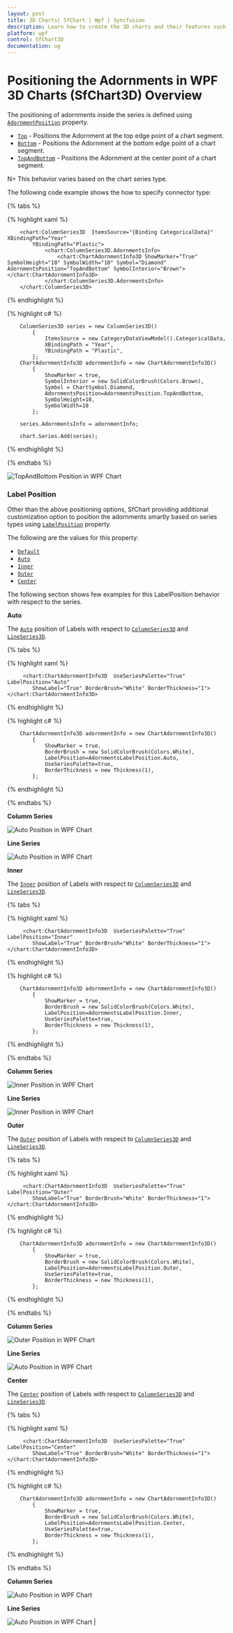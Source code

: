 ```yaml
---
layout: post
title: 3D Charts| SfChart | Wpf | Syncfusion
description: Learn how to create the 3D charts and their features such as types, axis, data binding, dynamic rotation, interactivity and depth axis.
platform: wpf
control: SfChart3D
documentation: ug
---
```


# Positioning the Adornments in WPF 3D Charts (SfChart3D) Overview 

The positioning of adornments inside the series is defined using [`AdornmentPosition`](https://help.syncfusion.com/cr/cref_files/wpf/Syncfusion.SfChart.WPF~Syncfusion.UI.Xaml.Charts.ChartAdornmentInfoBase~AdornmentsPosition.html#) property. 

* [`Top`](https://help.syncfusion.com/cr/cref_files/wpf/Syncfusion.SfChart.WPF~Syncfusion.UI.Xaml.Charts.AdornmentsPosition.html) - Positions the Adornment at the top edge point of a chart segment.
* [`Bottom`](https://help.syncfusion.com/cr/cref_files/wpf/Syncfusion.SfChart.WPF~Syncfusion.UI.Xaml.Charts.AdornmentsPosition.html) - Positions the Adornment at the bottom edge point of a chart segment.
* [`TopAndBottom`](https://help.syncfusion.com/cr/cref_files/wpf/Syncfusion.SfChart.WPF~Syncfusion.UI.Xaml.Charts.AdornmentsPosition.html) - Positions the Adornment at the center point of a chart segment.

N> This behavior varies based on the chart series type.

The following code example shows the how to specify connector type:

{% tabs %}

{% highlight xaml %}

        <chart:ColumnSeries3D  ItemsSource="{Binding CategoricalData}" XBindingPath="Year"
            YBindingPath="Plastic">
                <chart:ColumnSeries3D.AdornmentsInfo>
                    <chart:ChartAdornmentInfo3D ShowMarker="True" SymbolHeight="10" SymbolWidth="10" Symbol="Diamond" AdornmentsPosition="TopAndBottom" SymbolInterior="Brown"></chart:ChartAdornmentInfo3D>
                </chart:ColumnSeries3D.AdornmentsInfo>
        </chart:ColumnSeries3D>

{% endhighlight %}

{% highlight c# %}

        ColumnSeries3D series = new ColumnSeries3D()
            {
                ItemsSource = new CategoryDataViewModel().CategoricalData,
                XBindingPath = "Year",
                YBindingPath = "Plastic",
            };
        ChartAdornmentInfo3D adornmentInfo = new ChartAdornmentInfo3D()
            {
                ShowMarker = true,
                SymbolInterior = new SolidColorBrush(Colors.Brown),
                Symbol = ChartSymbol.Diamond,
                AdornmentsPosition=AdornmentsPosition.TopAndBottom,
                SymbolHeight=10,
                SymbolWidth=10
            };

        series.AdornmentsInfo = adornmentInfo;

        chart.Series.Add(series);

{% endhighlight %}

{% endtabs %}

![TopAndBottom Position in WPF Chart](Adornments-Images/Adorn_TopAndBottom.png)

### Label Position

Other than the above positioning options, SfChart providing additional customization option to position the adornments smartly based on series types using [`LabelPosition`](https://help.syncfusion.com/cr/cref_files/wpf/Syncfusion.SfChart.WPF~Syncfusion.UI.Xaml.Charts.ChartAdornmentInfoBase~LabelPosition.html#) property.

The following are the values for this property: 

* [`Default`](https://help.syncfusion.com/cr/cref_files/wpf/Syncfusion.SfChart.WPF~Syncfusion.UI.Xaml.Charts.AdornmentsLabelPosition.html)
* [`Auto`](https://help.syncfusion.com/cr/cref_files/wpf/Syncfusion.SfChart.WPF~Syncfusion.UI.Xaml.Charts.AdornmentsLabelPosition.html)
* [`Inner`](https://help.syncfusion.com/cr/cref_files/wpf/Syncfusion.SfChart.WPF~Syncfusion.UI.Xaml.Charts.AdornmentsLabelPosition.html)
* [`Outer`](https://help.syncfusion.com/cr/cref_files/wpf/Syncfusion.SfChart.WPF~Syncfusion.UI.Xaml.Charts.AdornmentsLabelPosition.html)
* [`Center`](https://help.syncfusion.com/cr/cref_files/wpf/Syncfusion.SfChart.WPF~Syncfusion.UI.Xaml.Charts.AdornmentsLabelPosition.html)

The following section shows few examples for this LabelPosition behavior with respect to the series.

**Auto**


The [`Auto`](https://help.syncfusion.com/cr/cref_files/wpf/Syncfusion.SfChart.WPF~Syncfusion.UI.Xaml.Charts.AdornmentsLabelPosition.html) position of Labels with respect to [`ColumnSeries3D`](https://help.syncfusion.com/cr/cref_files/wpf/Syncfusion.SfChart.WPF~Syncfusion.UI.Xaml.Charts.ColumnSeries3D.html)
 and [`LineSeries3D`](https://help.syncfusion.com/cr/cref_files/wpf/Syncfusion.SfChart.WPF~Syncfusion.UI.Xaml.Charts.LineSeries3D.html#).

 {% tabs %}

{% highlight xaml %}

         <chart:ChartAdornmentInfo3D  UseSeriesPalette="True" LabelPosition="Auto"
            ShowLabel="True" BorderBrush="White" BorderThickness="1"></chart:ChartAdornmentInfo3D>

{% endhighlight %}

{% highlight c# %}

        ChartAdornmentInfo3D adornmentInfo = new ChartAdornmentInfo3D()
            {
                ShowMarker = true,
                BorderBrush = new SolidColorBrush(Colors.White),
                LabelPosition=AdornmentsLabelPosition.Auto,
                UseSeriesPalette=true,              
                BorderThickness = new Thickness(1),
            };

{% endhighlight %}

{% endtabs %}

**Columm Series**

![Auto Position in WPF Chart](Adornments-Images/Label_Auto_Column.png) 

**Line Series**

 ![Auto Position in WPF Chart](Adornments-Images/Label_Auto_Line.png)


**Inner**

The [`Inner`](https://help.syncfusion.com/cr/cref_files/wpf/Syncfusion.SfChart.WPF~Syncfusion.UI.Xaml.Charts.AdornmentsLabelPosition.html) position of Labels with respect to [`ColumnSeries3D`](https://help.syncfusion.com/cr/cref_files/wpf/Syncfusion.SfChart.WPF~Syncfusion.UI.Xaml.Charts.ColumnSeries3D.html)
 and [`LineSeries3D`](https://help.syncfusion.com/cr/cref_files/wpf/Syncfusion.SfChart.WPF~Syncfusion.UI.Xaml.Charts.LineSeries3D.html#).

 {% tabs %}

{% highlight xaml %}

         <chart:ChartAdornmentInfo3D  UseSeriesPalette="True" LabelPosition="Inner"
            ShowLabel="True" BorderBrush="White" BorderThickness="1"></chart:ChartAdornmentInfo3D>

{% endhighlight %}

{% highlight c# %}

        ChartAdornmentInfo3D adornmentInfo = new ChartAdornmentInfo3D()
            {
                ShowMarker = true,
                BorderBrush = new SolidColorBrush(Colors.White),
                LabelPosition=AdornmentsLabelPosition.Inner,
                UseSeriesPalette=true,              
                BorderThickness = new Thickness(1),
            };

{% endhighlight %}

{% endtabs %}


**Columm Series**

![Inner Position in WPF Chart](Adornments-Images/Label_Inner_Column.png) 
 
 **Line Series**
 
![Inner Position in WPF Chart](Adornments-Images/Label_Inner_Line.png) 

**Outer**

The [`Outer`](https://help.syncfusion.com/cr/cref_files/wpf/Syncfusion.SfChart.WPF~Syncfusion.UI.Xaml.Charts.AdornmentsLabelPosition.html) position of Labels with respect to [`ColumnSeries3D`](https://help.syncfusion.com/cr/cref_files/wpf/Syncfusion.SfChart.WPF~Syncfusion.UI.Xaml.Charts.ColumnSeries3D.html)
 and [`LineSeries3D`](https://help.syncfusion.com/cr/cref_files/wpf/Syncfusion.SfChart.WPF~Syncfusion.UI.Xaml.Charts.LineSeries3D.html#).

 {% tabs %}

{% highlight xaml %}

         <chart:ChartAdornmentInfo3D  UseSeriesPalette="True" LabelPosition="Outer"
            ShowLabel="True" BorderBrush="White" BorderThickness="1"></chart:ChartAdornmentInfo3D>

{% endhighlight %}

{% highlight c# %}

        ChartAdornmentInfo3D adornmentInfo = new ChartAdornmentInfo3D()
            {
                ShowMarker = true,
                BorderBrush = new SolidColorBrush(Colors.White),
                LabelPosition=AdornmentsLabelPosition.Outer,
                UseSeriesPalette=true,              
                BorderThickness = new Thickness(1),
            };

{% endhighlight %}

{% endtabs %}

**Columm Series**

 ![Outer Position in WPF Chart](Adornments-Images/Label_Outer_Column.png) 
 
**Line Series**

  ![Auto Position in WPF Chart](Adornments-Images/Label_Outer_Line.png) 

**Center**

The [`Center`](https://help.syncfusion.com/cr/cref_files/wpf/Syncfusion.SfChart.WPF~Syncfusion.UI.Xaml.Charts.AdornmentsLabelPosition.html) position of Labels with respect to [`ColumnSeries3D`](https://help.syncfusion.com/cr/cref_files/wpf/Syncfusion.SfChart.WPF~Syncfusion.UI.Xaml.Charts.ColumnSeries3D.html)
 and [`LineSeries3D`](https://help.syncfusion.com/cr/cref_files/wpf/Syncfusion.SfChart.WPF~Syncfusion.UI.Xaml.Charts.LineSeries3D.html#).

 {% tabs %}

{% highlight xaml %}

         <chart:ChartAdornmentInfo3D  UseSeriesPalette="True" LabelPosition="Center"
            ShowLabel="True" BorderBrush="White" BorderThickness="1"></chart:ChartAdornmentInfo3D>

{% endhighlight %}

{% highlight c# %}

        ChartAdornmentInfo3D adornmentInfo = new ChartAdornmentInfo3D()
            {
                ShowMarker = true,
                BorderBrush = new SolidColorBrush(Colors.White),
                LabelPosition=AdornmentsLabelPosition.Center,
                UseSeriesPalette=true,              
                BorderThickness = new Thickness(1),
            };

{% endhighlight %}

{% endtabs %}

**Columm Series**

![Auto Position in WPF Chart](Adornments-Images/Label_Center_Column.png) 

 **Line Series**

 ![Auto Position in WPF Chart](Adornments-Images/Label_Center_Line.png) |

